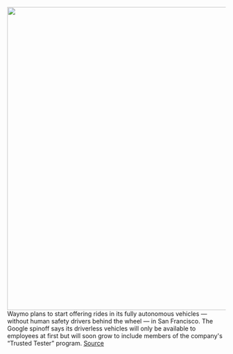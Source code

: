 <img src='https://cdn.vox-cdn.com/thumbor/_ovVEriBUI17SusBCqq4VUG5Qig=/0x0:3778x2125/1200x800/filters:focal(1587x761:2191x1365)/cdn.vox-cdn.com/uploads/chorus_image/image/70689301/SF_Fully_Autonomous.0.jpg' width='700px' /><br/>
Waymo plans to start offering rides in its fully autonomous vehicles — without human safety drivers behind the wheel — in San Francisco. The Google spinoff says its driverless vehicles will only be available to employees at first but will soon grow to include members of the company's “Trusted Tester” program.
<a href='https://www.theverge.com/2022/3/30/23002082/waymo-driverless-san-francisco-downtown-phoenix'> Source <a/>